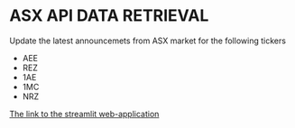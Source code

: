 # ASX API DATA RETRIEVAL

Update the latest announcemets from ASX market for the following tickers
- AEE
- REZ
- 1AE
- 1MC
- NRZ

[The link to the streamlit web-application](https://asxapidataretrieval.streamlit.app/)